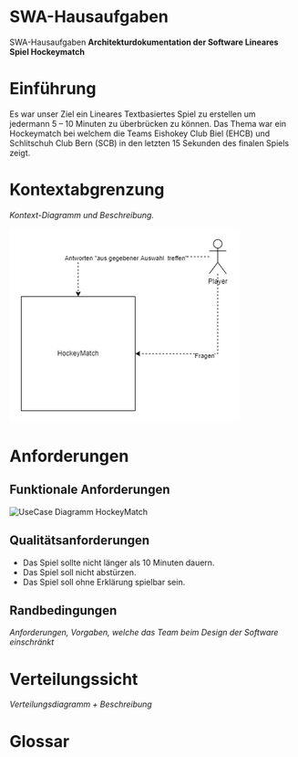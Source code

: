 # SWA-Hausaufgaben
SWA-Hausaufgaben
**Architekturdokumentation der Software Lineares Spiel Hockeymatch**

# Einführung

Es war unser Ziel ein Lineares Textbasiertes Spiel zu erstellen um jedermann 5 – 10 Minuten zu überbrücken zu können. Das Thema war ein Hockeymatch bei welchem die Teams Eishokey Club Biel (EHCB) und Schlitschuh Club Bern (SCB) in den letzten 15 Sekunden des finalen Spiels zeigt. 


# Kontextabgrenzung
*Kontext-Diagramm und Beschreibung.*

![Kontext_Diagramm__HockeyMatch](Kontextdiagramm_SWA_V2.png)

# Anforderungen
## Funktionale Anforderungen

![UseCase Diagramm HockeyMatch](Use_Case_Diagramm_SWA_V.".png)

## Qualitätsanforderungen

-	Das Spiel sollte nicht länger als 10 Minuten dauern. 
-	Das Spiel soll nicht abstürzen. 
-	Das Spiel soll ohne Erklärung spielbar sein.

## Randbedingungen
*Anforderungen, Vorgaben, welche das Team beim Design der Software einschränkt* 


# Verteilungssicht
*Verteilungsdiagramm + Beschreibung*

# Glossar
